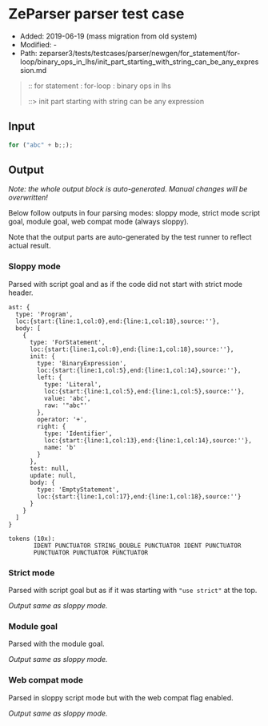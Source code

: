 # ZeParser parser test case

- Added: 2019-06-19 (mass migration from old system)
- Modified: -
- Path: zeparser3/tests/testcases/parser/newgen/for_statement/for-loop/binary_ops_in_lhs/init_part_starting_with_string_can_be_any_expression.md

> :: for statement : for-loop : binary ops in lhs
>
> ::> init part starting with string can be any expression

## Input

`````js
for ("abc" + b;;);
`````

## Output

_Note: the whole output block is auto-generated. Manual changes will be overwritten!_

Below follow outputs in four parsing modes: sloppy mode, strict mode script goal, module goal, web compat mode (always sloppy).

Note that the output parts are auto-generated by the test runner to reflect actual result.

### Sloppy mode

Parsed with script goal and as if the code did not start with strict mode header.

`````
ast: {
  type: 'Program',
  loc:{start:{line:1,col:0},end:{line:1,col:18},source:''},
  body: [
    {
      type: 'ForStatement',
      loc:{start:{line:1,col:0},end:{line:1,col:18},source:''},
      init: {
        type: 'BinaryExpression',
        loc:{start:{line:1,col:5},end:{line:1,col:14},source:''},
        left: {
          type: 'Literal',
          loc:{start:{line:1,col:5},end:{line:1,col:5},source:''},
          value: 'abc',
          raw: '"abc"'
        },
        operator: '+',
        right: {
          type: 'Identifier',
          loc:{start:{line:1,col:13},end:{line:1,col:14},source:''},
          name: 'b'
        }
      },
      test: null,
      update: null,
      body: {
        type: 'EmptyStatement',
        loc:{start:{line:1,col:17},end:{line:1,col:18},source:''}
      }
    }
  ]
}

tokens (10x):
       IDENT PUNCTUATOR STRING_DOUBLE PUNCTUATOR IDENT PUNCTUATOR
       PUNCTUATOR PUNCTUATOR PUNCTUATOR
`````

### Strict mode

Parsed with script goal but as if it was starting with `"use strict"` at the top.

_Output same as sloppy mode._

### Module goal

Parsed with the module goal.

_Output same as sloppy mode._

### Web compat mode

Parsed in sloppy script mode but with the web compat flag enabled.

_Output same as sloppy mode._
